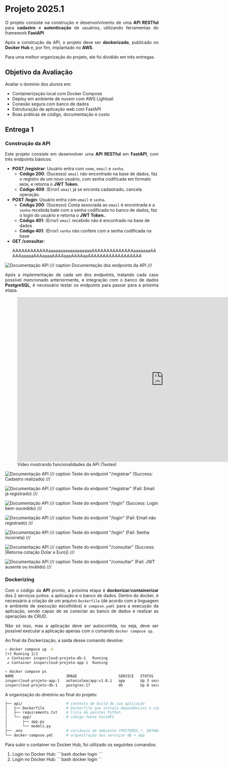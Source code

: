 # **Projeto 2025.1**

<p align="justify">
O projeto consiste na construção e desenvolvimento de uma <b>API RESTful</b> para <b>cadastro</b> e <b>autenticação</b> de usuários, utilizando ferramentas do framework <b>FastAPI</b>
</p>

<p align="justify">
Após a construção da API, o projeto deve ser <b>dockerizado</b>, publicado no <b>Docker Hub</b> e, por fim, implantado no <b>AWS</b>.
</p>

<p align="justify">
Para uma melhor organização do projeto, ele foi dividido em três entregas.
</p>

## **Objetivo da Avaliação**

<p align="justify">
Avaliar o domínio dos alunos em:
</p>

<ul>
    <li>Containerização local com Docker Compose</li>
    <li>Deploy em ambiente de nuvem com AWS Lightsail</li>
    <li>Conexão segura com banco de dados</li>
    <li>Estruturação de aplicação web com FastAPI</li>
    <li>Boas práticas de código, documentação e custo</li>
</ul>

## Entrega 1

### Construção da API
<p align="justify">
Este projeto consiste em desenvolver uma <b>API RESTful</b> em <b>FastAPI</b>, com três endpoints básicos:
</p>

<ul>
    <li>
        <b>POST /registrar</b>: Usuário entra com <code>nome</code>, <code>email</code> e <code>senha</code>.
        <ul>
            <li><b>Código 200</b>: (Sucesso) <code>email</code> não encontrado na base de dados, faz o registro de um novo usuário, com senha codificada em formato <code>HASH</code>, e retorna o <b>JWT Token.</b></li>
            <li><b>Código 409</b>: (Error) <code>email</code> já se enconta cadastrado, cancela operação.</li>
        </ul>
    </li>
    <li>
        <b>POST /login</b>: Usuário entra com <code>email</code> e <code>senha</code>.
        <ul>
            <li><b>Código 200</b>: (Sucesso) Conta associada ao <code>email</code> é encontrada e a <code>senha</code> recebida bate com a senha codificada no banco de dados, faz o login do usuário e retorna o <b>JWT Token.</b>.</li>
            <li><b>Código 401</b>: (Error) <code>email</code> recebido não é encontrado na base de dados</li>
            <li><b>Código 401</b>: (Error) <code>senha</code> não confere com a senha codificada na base</li>
        </ul>
    </li>   
    <li>
        <b>GET /consultar</b>: 
        <p>AAAAAAAAAAAAaaaaaaaaaaaaaaaaaaAAAAAAAAAAAAAAaaaaaaaAAAAAaaaaaAAAaaaaAAAAaaaAAAAaaAAAAAAAAAAAAAAAAAA</p>
    </li>
</ul>

![Documentação API](./img/doc_api.jpeg)
/// caption
Documentação dos endpoints da API
///

<p align="justify">
Após a implementação de cada um dos endpoints, tratando cada caso possível mencionado anteriormente, e integração com o banco de dados <b>PostgreSQL</b>, é necessário testar os endpoints para passar para a próxima etapa.
</p>

<figure>
  <iframe
    width="960"
    height="540"
    src="https://www.youtube.com/embed/wQ80j4tuGUE"
    title="Vídeo testando API"
    frameborder="0"
    allow="accelerometer; autoplay; clipboard-write; encrypted-media; gyroscope; picture-in-picture"
    allowfullscreen
  ></iframe>
  <figcaption>Vídeo mostrando funcionalidades da API (Testes)</figcaption>
</figure>

![Documentação API](./img/registrar_suc.jpeg)
/// caption
Teste do endpoint "/registrar" (Success: Cadastro realizado)
///

![Documentação API](./img/registrar_err.jpeg)
/// caption
Teste do endpoint "/registrar" (Fail: Email já registrado)
///

![Documentação API](./img/login_suc.jpeg)
/// caption
Teste do endpoint "/login" (Success: Login bem-sucedido)
///

![Documentação API](./img/login_err1.jpeg)
/// caption
Teste do endpoint "/login" (Fail: Email não registrado)
///

![Documentação API](./img/login_err2.jpeg)
/// caption
Teste do endpoint "/login" (Fail: Senha incorreta)
///

![Documentação API](./img/consultar_suc.jpeg)
/// caption
Teste do endpoint "/consultar" (Success: [Retorna cotação Dolar e Euro])
///

![Documentação API](./img/consultar_err.jpeg)
/// caption
Teste do endpoint "/consultar" (Fail: JWT ausente ou inválido)
///

### Dockerizing

<p align="justify">
Com o código da <b>API</b> pronto, a próxima etapa é <b>dockerizar</b>/<b>containerizar</b> dos 2 serviços juntos: a aplicação e o banco de dados. Dentro do docker, é necessário a criação de um arquivo <code>Dockerfile</code> (de acordo com a linguagem e ambiente de execução escolhidos) e <code>compose.yaml</code> para a execução da aplicação, sendo capaz de se conectar ao banco de dados e realizar as operações de CRUD. 
</p>

<p align="justify">
Não só isso, mas a aplicação deve ser autocontida, ou seja, deve ser possível executar a aplicação apenas com o comando <code>docker compose up</code>.
</p>

<p align="justify">
Ao final da Dockerização, a saída desse comando devolve:
</p>

``` bash 
> docker compose up -d
[+] Running 2/2
 ✔ Container inspercloud-projeto-db-1   Running
 ✔ Container inspercloud-projeto-app-1  Running  

> docker compose ps
NAME                        IMAGE                   SERVICE   STATUS         PORTS
inspercloud-projeto-app-1   antoniolma/app:v1.0.1   app       Up 3 seconds   0.0.0.0:8080->80/tcp
inspercloud-projeto-db-1    postgres:17             db        Up 8 seconds   0.0.0.0:5432->5432/tcp
```

<p align="justify">
A organização do diretório ao final do projeto:
</p>

``` bash 
├── api/                    # contexto de build da sua aplicação
│   ├── Dockerfile          # Dockerfile que instala dependências e copia api/app/
│   ├── requirements.txt    # lista de pacotes Python
│   └── app/                # código-fonte FastAPI
│       ├── app.py
│       └── models.py
├── .env                    # variáveis de ambiente (POSTGRES_*, DATABASE_URL, SECRET_KEY…)
└── docker-compose.yml      # orquestração dos serviços db + app
```

<p align="justify">
Para subir o container no Docker Hub, foi utilizado os seguintes comandos:
</p>

<ol>
    <li> Login no Docker Hub:
    ```bash
    docker login
    ```
    </li>
    <li> Login no Docker Hub:
    ```bash
    docker login
    ```
    </li>
</ol>